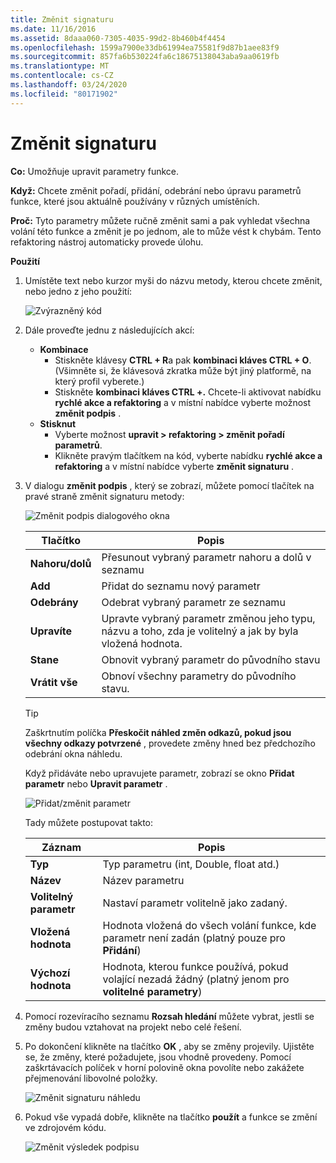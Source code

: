 ```yaml
---
title: Změnit signaturu
ms.date: 11/16/2016
ms.assetid: 8daaa060-7305-4035-99d2-8b460b4f4454
ms.openlocfilehash: 1599a7900e33db61994ea75581f9d87b1aee83f9
ms.sourcegitcommit: 857fa6b530224fa6c18675138043aba9aa0619fb
ms.translationtype: MT
ms.contentlocale: cs-CZ
ms.lasthandoff: 03/24/2020
ms.locfileid: "80171902"
---
```

# <a name="change-signature"></a>Změnit signaturu

**Co:** Umožňuje upravit parametry funkce.

**Když:** Chcete změnit pořadí, přidání, odebrání nebo úpravu parametrů funkce, které jsou aktuálně používány v různých umístěních.

**Proč:** Tyto parametry můžete ručně změnit sami a pak vyhledat všechna volání této funkce a změnit je po jednom, ale to může vést k chybám.  Tento refaktoring nástroj automaticky provede úlohu.

**Použití**

1. Umístěte text nebo kurzor myši do názvu metody, kterou chcete změnit, nebo jedno z jeho použití:

   ![Zvýrazněný kód](images/changesignature_highlight.png)

1. Dále proveďte jednu z následujících akcí:
   * **Kombinace**
     * Stiskněte klávesy **CTRL + R**a pak **kombinaci kláves CTRL + O**.  (Všimněte si, že klávesová zkratka může být jiný platformě, na který profil vyberete.)
     * Stiskněte **kombinaci kláves CTRL +.** Chcete-li aktivovat nabídku **rychlé akce a refaktoring** a v místní nabídce vyberte možnost **změnit podpis** .
   * **Stisknut**
     * Vyberte možnost **upravit > refaktoring > změnit pořadí parametrů**.
     * Klikněte pravým tlačítkem na kód, vyberte nabídku **rychlé akce a refaktoring** a v místní nabídce vyberte **změnit signaturu** .

1. V dialogu **změnit podpis** , který se zobrazí, můžete pomocí tlačítek na pravé straně změnit signaturu metody:

   ![Změnit podpis dialogového okna](images/changesignature_dialog.png)

   | Tlačítko | Popis
   | ------ | ---
   | **Nahoru/dolů**    | Přesunout vybraný parametr nahoru a dolů v seznamu
   | **Add**        | Přidat do seznamu nový parametr
   | **Odebrány**     | Odebrat vybraný parametr ze seznamu
   | **Upravíte**     | Upravte vybraný parametr změnou jeho typu, názvu a toho, zda je volitelný a jak by byla vložená hodnota.
   | **Stane**     | Obnovit vybraný parametr do původního stavu
   | **Vrátit vše** | Obnoví všechny parametry do původního stavu.

   > [!TIP]
   > Zaškrtnutím políčka **Přeskočit náhled změn odkazů, pokud jsou všechny odkazy potvrzené** , provedete změny hned bez předchozího odebrání okna náhledu.

   Když přidáváte nebo upravujete parametr, zobrazí se okno **Přidat parametr** nebo **Upravit parametr** .

   ![Přidat/změnit parametr](images/changesignature_addmodify.png)

   Tady můžete postupovat takto:

   | Záznam | Popis
   | ----- | ---
   | **Typ**               | Typ parametru (int, Double, float atd.)
   | **Název**               | Název parametru
   | **Volitelný parametr** | Nastaví parametr volitelně jako zadaný.
   | **Vložená hodnota**     | Hodnota vložená do všech volání funkce, kde parametr není zadán (platný pouze pro **Přidání**)
   | **Výchozí hodnota**      | Hodnota, kterou funkce používá, pokud volající nezadá žádný (platný jenom pro **volitelné parametry**)

1. Pomocí rozevíracího seznamu **Rozsah hledání** můžete vybrat, jestli se změny budou vztahovat na projekt nebo celé řešení.

1. Po dokončení klikněte na tlačítko **OK** , aby se změny projevily.  Ujistěte se, že změny, které požadujete, jsou vhodně provedeny.  Pomocí zaškrtávacích políček v horní polovině okna povolíte nebo zakážete přejmenování libovolné položky.

   ![Změnit signaturu náhledu](images/changesignature_preview.png)

1. Pokud vše vypadá dobře, klikněte na tlačítko **použít** a funkce se změní ve zdrojovém kódu.

   ![Změnit výsledek podpisu](images/changesignature_result.png)
